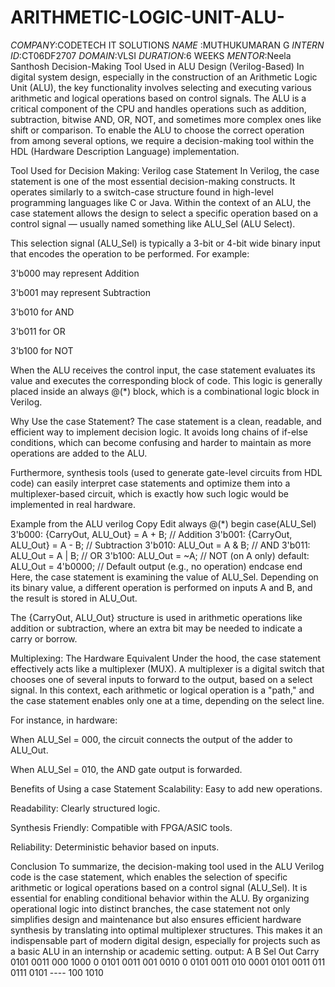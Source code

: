 # ARITHMETIC-LOGIC-UNIT-ALU-
*COMPANY*:CODETECH IT SOLUTIONS
*NAME*   :MUTHUKUMARAN G
*INTERN ID*:CT06DF2707
*DOMAIN*:VLSI
*DURATION*:6 WEEKS
*MENTOR*:Neela Santhosh
Decision-Making Tool Used in ALU Design (Verilog-Based)
In digital system design, especially in the construction of an Arithmetic Logic Unit (ALU), the key functionality involves selecting and executing various arithmetic and logical operations based on control signals. The ALU is a critical component of the CPU and handles operations such as addition, subtraction, bitwise AND, OR, NOT, and sometimes more complex ones like shift or comparison. To enable the ALU to choose the correct operation from among several options, we require a decision-making tool within the HDL (Hardware Description Language) implementation.

Tool Used for Decision Making: Verilog case Statement
In Verilog, the case statement is one of the most essential decision-making constructs. It operates similarly to a switch-case structure found in high-level programming languages like C or Java. Within the context of an ALU, the case statement allows the design to select a specific operation based on a control signal — usually named something like ALU_Sel (ALU Select).

This selection signal (ALU_Sel) is typically a 3-bit or 4-bit wide binary input that encodes the operation to be performed. For example:

3'b000 may represent Addition

3'b001 may represent Subtraction

3'b010 for AND

3'b011 for OR

3'b100 for NOT

When the ALU receives the control input, the case statement evaluates its value and executes the corresponding block of code. This logic is generally placed inside an always @(*) block, which is a combinational logic block in Verilog.

Why Use the case Statement?
The case statement is a clean, readable, and efficient way to implement decision logic. It avoids long chains of if-else conditions, which can become confusing and harder to maintain as more operations are added to the ALU.

Furthermore, synthesis tools (used to generate gate-level circuits from HDL code) can easily interpret case statements and optimize them into a multiplexer-based circuit, which is exactly how such logic would be implemented in real hardware.

Example from the ALU
verilog
Copy
Edit
always @(*) begin
    case(ALU_Sel)
        3'b000: {CarryOut, ALU_Out} = A + B; // Addition
        3'b001: {CarryOut, ALU_Out} = A - B; // Subtraction
        3'b010: ALU_Out = A & B;            // AND
        3'b011: ALU_Out = A | B;            // OR
        3'b100: ALU_Out = ~A;               // NOT (on A only)
        default: ALU_Out = 4'b0000;         // Default output (e.g., no operation)
    endcase
end
Here, the case statement is examining the value of ALU_Sel. Depending on its binary value, a different operation is performed on inputs A and B, and the result is stored in ALU_Out.

The {CarryOut, ALU_Out} structure is used in arithmetic operations like addition or subtraction, where an extra bit may be needed to indicate a carry or borrow.

Multiplexing: The Hardware Equivalent
Under the hood, the case statement effectively acts like a multiplexer (MUX). A multiplexer is a digital switch that chooses one of several inputs to forward to the output, based on a select signal. In this context, each arithmetic or logical operation is a "path," and the case statement enables only one at a time, depending on the select line.

For instance, in hardware:

When ALU_Sel = 000, the circuit connects the output of the adder to ALU_Out.

When ALU_Sel = 010, the AND gate output is forwarded.

Benefits of Using a case Statement
Scalability: Easy to add new operations.

Readability: Clearly structured logic.

Synthesis Friendly: Compatible with FPGA/ASIC tools.

Reliability: Deterministic behavior based on inputs.

Conclusion
To summarize, the decision-making tool used in the ALU Verilog code is the case statement, which enables the selection of specific arithmetic or logical operations based on a control signal (ALU_Sel). It is essential for enabling conditional behavior within the ALU. By organizing operational logic into distinct branches, the case statement not only simplifies design and maintenance but also ensures efficient hardware synthesis by translating into optimal multiplexer structures. This makes it an indispensable part of modern digital design, especially for projects such as a basic ALU in an internship or academic setting.
output:
A	B	Sel	Out	Carry
0101	0011	000	1000	0
0101	0011	001	0010	0
0101	0011	010	0001
0101	0011	011	0111
0101	----	100	1010








